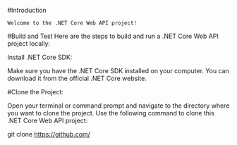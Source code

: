#Introduction
    
    Welcome to the .NET Core Web API project!

#Build and Test
Here are the steps to build and run a .NET Core Web API project locally:

Install .NET Core SDK:

Make sure you have the .NET Core SDK installed on your computer. You can download it from the official .NET Core website.

#Clone the Project:

Open your terminal or command prompt and navigate to the directory where you want to clone the project. Use the following command to clone this .NET Core Web API project:

git clone https://github.com/

